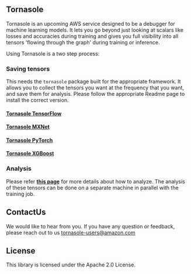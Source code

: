 ## Tornasole

Tornasole is an upcoming AWS service designed to be a debugger
for machine learning models. It lets you go beyond just looking
at scalars like losses and accuracies during training and
gives you full visibility into all tensors 'flowing through the graph'
during training or inference.

Using Tornasole is a two step process:

### Saving tensors

This needs the `tornasole` package built for the appropriate framework.
It allows you to collect the tensors you want at the frequency
that you want, and save them for analysis.
Please follow the appropriate Readme page to install the correct version.


#### [Tornasole TensorFlow](docs/tensorflow/README.md)
#### [Tornasole MXNet](docs/mxnet/README.md)
#### [Tornasole PyTorch](docs/pytorch/README.md)
#### [Tornasole XGBoost](docs/xgboost/README.md)

### Analysis
Please refer **[this page](docs/rules/README.md)** for more details about how to analyze.
The analysis of these tensors can be done on a separate machine in parallel with the training job.

## ContactUs
We would like to hear from you. If you have any question or feedback, please reach out to us tornasole-users@amazon.com

## License
This library is licensed under the Apache 2.0 License.
